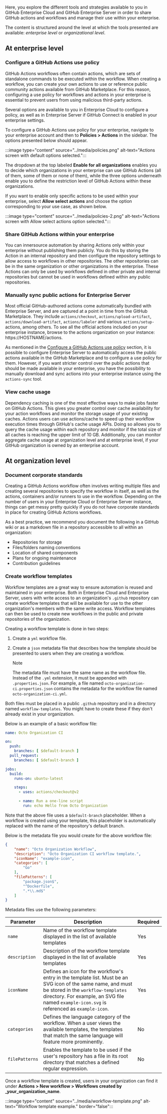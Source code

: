Here, you explore the different tools and strategies available to you in GitHub Enterprise Cloud and GitHub Enterprise Server in order to share GitHub actions and workflows and manage their use within your enterprise.

The content is structured around the level at which the tools presented are available: _enterprise level_ or _organizational level_.

## At enterprise level

### Configure a GitHub Actions use policy

GitHub Actions workflows often contain actions, which are sets of standalone commands to be executed within the workflow. When creating a workflow, you can create your own actions to use or reference public community actions available from GitHub Marketplace. For this reason, configuring a use policy for workflows and actions in your enterprise is essential to prevent users from using malicious third-party actions.

Several options are available to you in Enterprise Cloud to configure a policy, as well as in Enterprise Server if GitHub Connect is enabled in your enterprise settings.

To configure a GitHub Actions use policy for your enterprise, navigate to your enterprise account and then to **Policies > Actions** in the sidebar. The options presented below should appear.

:::image type="content" source="../media/policies.png" alt-text="Actions screen with default options selected.":::

The dropdown at the top labeled **Enable for all organizations** enables you to decide which organizations in your enterprise can use GitHub Actions (all of them, some of them or none of them), while the three options underneath enable you to define the restriction level of GitHub Actions within these organizations.

If you want to enable only specific actions to be used within your enterprise, select **Allow select actions** and choose the option corresponding to your use case, as shown below.

:::image type="content" source="../media/policies-2.png" alt-text="Actions screen with Allow select actions option selected.":::

### Share GitHub Actions within your enterprise

You can innersource automation by sharing Actions only within your enterprise without publishing them publicly. You do this by storing the Action in an internal repository and then configure the repository settings to allow access to workflows in other repositories. The other repositories can be in the same organization or other organizations in the enterprise. These Actions can only be used by workflows defined in other private and internal repositories but cannot be used in workflows defined within any public repositories.

### Manually sync public actions for Enterprise Server

Most official GitHub-authored actions come automatically bundled with Enterprise Server, and are captured at a point in time from the GitHub Marketplace. They include `actions/checkout`, `actions/upload-artifact`, `actions/download-artifact`, `actions/labeler` and various `actions/setup-` actions, among others. To see all the official actions included on your enterprise instance, browse to the actions organization on your instance: https://HOSTNAME/actions.

As mentioned in the [Configure a GitHub Actions use policy](#configure-a-github-actions-use-policy) section, it is possible to configure Enterprise Server to automatically access the public actions available in the GitHub Marketplace and to configure a use policy for them. However, if you want stricter control over the public actions that should be made available in your enterprise, you have the possibility to manually download and sync actions into your enterprise instance using the `actions-sync` tool.

### View cache usage

Dependency caching is one of the most effective ways to make jobs faster on GitHub Actions. This gives you greater control over cache availability for your action workflows and monitor the storage usage of your existing caches. Actions users can use actions/cache to speed up their workflow execution times through GitHub's cache usage APIs. Doing so allows you to query the cache usage within each repository and monitor if the total size of all caches is reaching the upper limit of 10 GB. Additionally, you can monitor aggregate cache usage at organization level and at enterprise level, if your GitHub organization is owned by an enterprise account.

## At organization level

### Document corporate standards

Creating a GitHub Actions workflow often involves writing multiple files and creating several repositories to specify the workflow in itself, as well as the actions, containers and/or runners to use in the workflow. Depending on the number of users in your Enterprise Cloud or Enterprise Server instance, things can get messy pretty quickly if you do not have corporate standards in place for creating GitHub Actions workflows.

As a best practice, we recommend you document the following in a GitHub wiki or as a markdown file in a repository accessible to all within an organization:

- Repositories for storage
- Files/folders naming conventions
- Location of shared components
- Plans for ongoing maintenance
- Contribution guidelines

### Create workflow templates

Workflow templates are a great way to ensure automation is reused and maintained in your enterprise. Both in Enterprise Cloud and Enterprise Server, users with write access to an organization's `.github` repository can create workflow templates that will be available for use to the other organization's members with the same write access. Workflow templates can then be used to create new workflows in the public and private repositories of the organization.

Creating a workflow template is done in two steps:

1. Create a `yml` workflow file.
2. Create a `json` metadata file that describes how the template should be presented to users when they are creating a workflow.

    > [!Note]
    > The metadata file must have the same name as the workflow file. Instead of the `.yml` extension, it must be appended with `.properties.json`. For example, a file named `octo-organization-ci.properties.json` contains the metadata for the workflow file named `octo-organization-ci.yml`.

Both files must be placed in a public `.github` repository and in a directory named `workflow-templates`. You might have to create these if they don't already exist in your organization.

Below is an example of a basic workflow file:

```yml
name: Octo Organization CI

on:
  push:
    branches: [ $default-branch ]
  pull_request:
    branches: [ $default-branch ]

jobs:
  build:
    runs-on: ubuntu-latest

    steps:
      - uses: actions/checkout@v2

      - name: Run a one-line script
        run: echo Hello from Octo Organization
```

Note that the above file uses a `$default-branch` placeholder. When a workflow is created using your template, this placeholder is automatically replaced with the name of the repository's default branch.

Below is the metadata file you would create for the above workflow file:

```json
{
    "name": "Octo Organization Workflow",
    "description": "Octo Organization CI workflow template.",
    "iconName": "example-icon",
    "categories": [
        "Go"
    ],
    "filePatterns": [
        "package.json$",
        "^Dockerfile",
        ".*\\.md$"
    ]
}
```

Metadata files use the following parameters:

|   Parameter    |                                                                                                                   Description                                                                                                                   |      Required      |
|--------------|-----------------------------------------------------------------------------------------------------------------------------------------------------------------------------------------------------------------------------------------------|------------------|
|     `name`     |                                                                                   Name of the workflow template displayed in the list of available templates                                                                                    | Yes |
| `description`  |                                                                                Description of the workflow template displayed in the list of available templates                                                                                | Yes |
|   `iconName`   | Defines an icon for the workflow's entry in the template list. Must be an SVG icon of the same name, and must be stored in the `workflow-templates` directory. For example, an SVG file named `example-icon.svg` is referenced as `example-icon`. | Yes |
|  `categories`  |                                      Defines the language category of the workflow. When a user views the available templates, the templates that match the same language will feature more prominently.                                      |        No         |
| `filePatterns` |                                                       Enables the template to be used if the user's repository has a file in its root directory that matches a defined regular expression.                                                       |        No         |

Once a workflow template is created, users in your organization can find it under **Actions > New workflow > Workflows created by _your_organization_name**.

:::image type="content" source="../media/workflow-template.png" alt-text="Workflow template example." border="false":::
